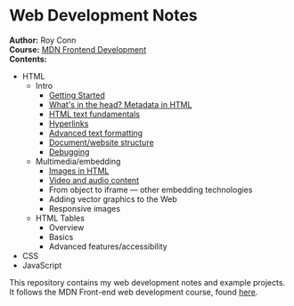 # Web Development Notes

__Author:__ Roy Conn </br>
__Course:__ [MDN Frontend Development](https://developer.mozilla.org/en-US/docs/Learn/Front-end_web_developer) </br>
__Contents:__

* HTML
  * Intro
    * [Getting Started](01%20-%20html/01-intro/01-gettingStarted/notes.md)
    * [What's in the head? Metadata in HTML](01%20-%20html/01-intro/02-htmlHead/notes.md)
    * [HTML text fundamentals](01%20-%20html/01-intro/03-textFundamentals/notes.md)
    * [Hyperlinks](01%20-%20html/01-intro/04-hyperlinks/notes.md)
    * [Advanced text formatting](01%20-%20html/01-intro/05-advancedFormatting/notes.md)
    * [Document/website structure](01%20-%20html/01-intro/06-structure/notes.md)
    * [Debugging](01%20-%20html/01-intro/07-debugging/%20notes.md)
  * Multimedia/embedding
    * [Images in HTML](01%20-%20html/02-multimedia/01-images/notes.md)
    * [Video and audio content](01%20-%20html/02-multimedia/02-videoAudioContent/notes.md)
    * From object to iframe — other embedding technologies
    * Adding vector graphics to the Web
    * Responsive images
  * HTML Tables
    * Overview
    * Basics
    * Advanced features/accessibility
* CSS
* JavaScript

This repository contains my web development notes and example projects.
It follows the MDN Front-end web development course, found [here](https://developer.mozilla.org/en-US/docs/Learn/Front-end_web_developer).
